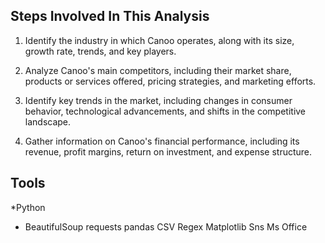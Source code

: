 ## Steps Involved In This Analysis

1. Identify the industry in which Canoo operates, along with its size, growth rate, trends, and key players.

2. Analyze Canoo's main competitors, including their market share, products or services offered, pricing strategies, and marketing efforts.

3. Identify key trends in the market, including changes in consumer behavior, technological advancements, and shifts in the competitive landscape.

4. Gather information on Canoo's financial performance, including its revenue, profit margins, return on investment, and expense structure.

## Tools

*Python
* BeautifulSoup
requests
pandas
CSV
Regex
Matplotlib 
Sns
Ms Office 
